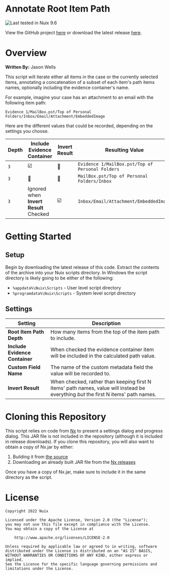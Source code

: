
Annotate Root Item Path
=======================

![Last tested in Nuix 9.6](https://img.shields.io/badge/Nuix-9.6-green.svg)

View the GitHub project [here](https://github.com/Nuix/Annotate-Root-Item-Path) or download the latest release [here](https://github.com/Nuix/Annotate-Root-Item-Path/releases).

# Overview

**Written By:** Jason Wells

This script will iterate either all items in the case or the currently selected items, annotating a concatenation of a subset of each item's path items names, optionally including the evidence container's name.

For example, imagine your case has an attachment to an email with the following item path:

```
Evidence 1/MailBox.pst/Top of Personal Folders/Inbox/Email/Attachment/EmbeddedImage
```

Here are the different values that could be recorded, depending on the settings you choose.

| Depth | Include Evidence Container             | Invert Result           | Resulting Value                                  |
|-------|----------------------------------------|-------------------------|--------------------------------------------------|
| `3`   | :ballot_box_with_check:                | :black_square_button:   | `Evidence 1/MailBox.pst/Top of Personal Folders` |
| `3`   | :black_square_button:                  | :black_square_button:   | `MailBox.pst/Top of Personal Folders/Inbox`      |
| `3`   | Ignored when **Invert Result** Checked | :ballot_box_with_check: | `Inbox/Email/Attachment/EmbeddedImage`           |

# Getting Started

## Setup

Begin by downloading the latest release of this code.  Extract the contents of the archive into your Nuix scripts directory.  In Windows the script directory is likely going to be either of the following:

- `%appdata%\Nuix\Scripts` - User level script directory
- `%programdata%\Nuix\Scripts` - System level script directory

## Settings

| Setting                        | Description                                                                            |
|--------------------------------|----------------------------------------------------------------------------------------|
| **Root Item Path Depth**       | How many items from the top of the item path to include.                               |
| **Include Evidence Container** | When checked the evidence container item will be included in the calculated path value. |
| **Custom Field Name**          | The name of the custom metadata field the value will be recorded to.                   |
| **Invert Result**              | When checked, rather than keeping first N items' path names, value will instead be everything *but* the first N items' path names. |

# Cloning this Repository

This script relies on code from [Nx](https://github.com/Nuix/Nx) to present a settings dialog and progress dialog.  This JAR file is not included in the repository (although it is included in release downloads).  If you clone this repository, you will also want to obtain a copy of Nx.jar by either:
1. Building it from [the source](https://github.com/Nuix/Nx)
2. Downloading an already built JAR file from the [Nx releases](https://github.com/Nuix/Nx/releases)

Once you have a copy of Nx.jar, make sure to include it in the same directory as the script.

# License

```
Copyright 2022 Nuix

Licensed under the Apache License, Version 2.0 (the "License");
you may not use this file except in compliance with the License.
You may obtain a copy of the License at

    http://www.apache.org/licenses/LICENSE-2.0

Unless required by applicable law or agreed to in writing, software
distributed under the License is distributed on an "AS IS" BASIS,
WITHOUT WARRANTIES OR CONDITIONS OF ANY KIND, either express or implied.
See the License for the specific language governing permissions and
limitations under the License.
```
